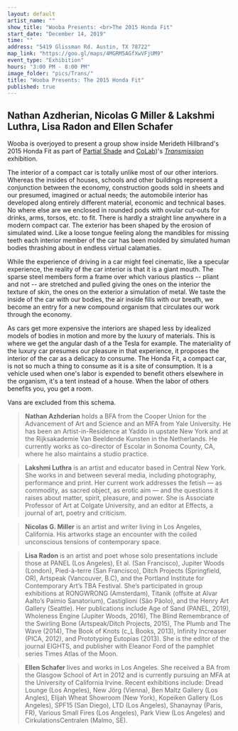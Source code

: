 ```yaml
---
layout: default
artist_name: ""
show_title: "Wooba Presents: <br>The 2015 Honda Fit"
start_date: "December 14, 2019"
time: ""
address: "5419 Glissman Rd. Austin, TX 78722"
map_link: "https://goo.gl/maps/4MGRM5AGfXwVFjUM9"
event_type: "Exhibition"
hours: "3:00 PM - 8:00 PM"
image_folder: "pics/Trans/"
title: "Wooba Presents: The 2015 Honda Fit"
published: true
---
```

## Nathan Azdherian, Nicolas G Miller & Lakshmi Luthra, Lisa Radon and Ellen Schafer

Wooba is overjoyed to present a group show inside Merideth Hillbrand's 2015 Honda Fit as part of [Partial Shade](https://partialshade.info/) and [CoLab](https://www.co-labprojects.org/))'s [*Transmission*](https://www.co-labprojects.org/programs-calendar/2019/12/14/transmission) exhibition. 

The interior of a compact car is totally unlike most of our other interiors. Whereas the insides of houses, schools and other buildings represent a conjunction between the economy, construction goods sold in sheets and our presumed, imagined or actual needs; the automobile interior has developed along entirely different material, economic and technical bases. No where else are we enclosed in rounded pods with ovular cut-outs for drinks, arms, torsos, etc. to fit. There is hardly a straight line anywhere in a modern compact car. The exterior has been shaped by the erosion of simulated wind. Like a loose tongue feeling along the mandibles for missing teeth each interior member of the car has been molded by simulated human bodies thrashing about in endless virtual calamaties. 

While the experience of driving in a car might feel cinematic, like a specular experience, the reality of the car interior is that it is a giant mouth. The sparse steel members form a frame over which various plastics -- pliant and not -- are stretched and pulled giving the ones on the interior the texture of skin, the ones on the exterior a simulation of metal. We taste the inside of the car with our bodies, the air inside fills with our breath, we become an entry for a new compound organism that circulates our work through the economy. 

As cars get more expensive the interiors are shaped less by idealized models of bodies in motion and more by the luxury of materials. This is where we get the angular dash of a the Tesla for example. The materiality of the luxury car presumes our pleasure in that experience, it proposes the interior of the car as a delicacy *to* consume. <!-- For example: see John Massey's extremely ambivalent photo-series *This Land* (2005) where we see the car interior as a precious leather bag, a wooden basket or other obscenities. --> The Honda Fit, a compact car, is not so much a thing to consume as it is a site of consumption. It is a vehicle used when one's labor is expended to benefit others elsewhere in the organism, it's a tent instead of a house. When the labor of others benefits you, you get a room. 

<!-- The works in this exhibition offer various modes of rethinking how bodies consume, sites to consume from, what's left after consumption, and other possibilities for permeable membranes to connect. -->

Vans are excluded from this schema. 

<!-- <hr> -->

<!-- ## Checklist -->

<!-- - Nathan Azhderian: *The Mouth*, adhesive vinyl, 2019. -->
<!-- - Lakshmi Luthra & Nicolas G. Miller: *Speculative Genitalia*, resin, acrylic paint, 2018  -->
<!-- - Lisa Radon: *Age of Sand*, Book, 192pp, 2019. Designed by Neil Doshi. Typeset in Latin Modern Roman, CMU Typewriter, Fetamont, Happy Times, Arial, and Symbola. Printed in an edition of 300 by Container Corps in Portland, Oregon. Cover letterpress printed and the edition sewn and bound by the artist. Published by PANEL, Los Angeles. -->
<!-- - Ellen Schafer: *Our Fill*, spacesaver premium vacuum storage bag, silicone, pigment, hand sanitizer, 2016. -->

>**Nathan Azhderian** holds a BFA from the Cooper Union for the Advancement of Art and Science and an MFA from Yale University. He has been an Artist-in-Residence at Yaddo in upstate New York and at the Rijksakademie Van Beeldende Kunsten in the Netherlands. He currently works as co-director of Escolar in Sonoma County, CA, where he also maintains a studio practice.

>**Lakshmi Luthra** is an artist and educator based in Central New York. She works in and between several media, including photography, performance and print. Her current work addresses the fetish — as commodity, as sacred object, as erotic aim — and the questions it raises about matter, spirit, pleasure, and power. She is Associate Professor of Art at Colgate University, and an editor at Effects, a journal of art, poetry and criticism. 

>**Nicolas G. Miller** is an artist and writer living in Los Angeles, California. His artworks stage an encounter with the coiled unconscious tensions of contemporary space.

>**Lisa Radon** is an artist and poet whose solo presentations include those at PANEL (Los Angeles), Et al. (San Francisco), Jupiter Woods (London), Pied-à-terre (San Francisco), Ditch Projects (Springfield, OR), Artspeak (Vancouver, B.C), and the Portland Institute for Contemporary Art’s TBA Festival. She’s participated in group exhibitions at RONGWRONG (Amsterdam), Titanik (offsite at Alvar Aalto’s Paimio Sanatorium), Castiglioni (São Pãolo), and the Henry Art Gallery (Seattle). Her publications include Age of Sand (PANEL, 2019), Wholeness Engine (Jupiter Woods, 2016), The Blind Remembrance of the Swirling Bone (Artspeak/Ditch Projects, 2015), The Plumb and The Wave (2014), The Book of Knots (c_L Books, 2013), Infinity Increaser (PICA, 2012), and Prototyping Eutopias (2013). She is the editor of the journal EIGHTS, and publisher with Eleanor Ford of the pamphlet series Times Atlas of the Moon.

>**Ellen Schafer** lives and works in Los Angeles. She received a BA from the Glasgow School of Art in 2012 and is currently pursuing an MFA at the University of California Irvine. Recent exhibitions include: Dread Lounge (Los Angeles), New Jörg (Vienna), Ben Maltz Gallery (Los Angles), Elijah Wheat Showroom (New York), Kopeiken Gallery (Los Angeles), SPF15 (San Diego), LTD (Los Angeles), Shanaynay (Paris, FR), Various Small Fires (Los Angeles), Park View (Los Angeles) and CirkulationsCentralen (Malmo, SE). 
